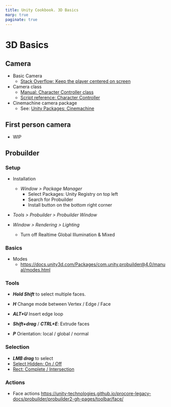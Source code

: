 ```yaml
---
title: Unity Cookbook. 3D Basics
marp: true
paginate: true
---
```

<!-- headingDivider: 3 -->
<!-- class: invert -->

# 3D Basics

## Camera

* Basic Camera
  * [Stack Overflow: Keep the player centered on screen](https://stackoverflow.com/questions/45493793/unity-keep-the-player-centered-on-the-screen)
* Camera class
  * [Manual: Character Controller class](https://docs.unity3d.com/Manual/class-CharacterController.html)
  * [Script reference: Character Controller](https://docs.unity3d.com/ScriptReference/CharacterController.html)
* Cinemachine camera package
  * See: [Unity Packages: Cinemachine](tooltips/unity-packages#Cinemachine)

## First person camera

* WIP

## Probuilder

### Setup

* Installation
  * *Window > Package Manager*
    * Select Packages: Unity Registry on top left
    * Search for Probuilder
    * Install button on the bottom right corner

 * *Tools > Probuilder > Probuilder Window*

* *Window > Rendering > Lighting*
  * Turn off Realtime Global Illumination & Mixed

### Basics

* Modes
  * https://docs.unity3d.com/Packages/com.unity.probuilder@4.0/manual/modes.html

### Tools

* ***Hold Shift*** to select multiple faces.

* ***H*** Change mode between Vertex / Edge / Face
* ***ALT+U*** Insert edge loop
* ***Shift+drag*** / ***CTRL+E***: Extrude faces
* ***P*** Orientation: local / global / normal

### Selection

* ***LMB drag*** to select
* [Select Hidden: On / Off](https://docs.unity3d.com/Packages/com.unity.probuilder@4.0/manual/Selection_SelectHidden.html)
* [Rect: Complete / Intersection](https://docs.unity3d.com/Packages/com.unity.probuilder@4.0/manual/Selection_Rect_Intersect.html)

### Actions

* Face actions https://unity-technologies.github.io/procore-legacy-docs/probuilder/probuilder2-gh-pages/toolbar/face/

<!-- # Extra tools

* Drag & drop
  * https://www.youtube.com/watch?v=0yHBDZHLRbQ -->

